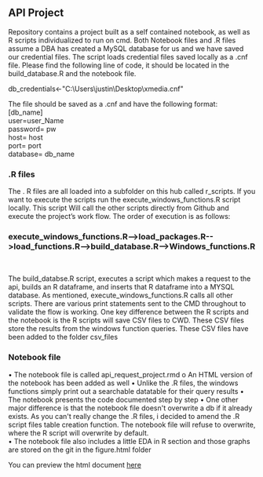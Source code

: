 ## API Project
Repository contains a project built as a self contained notebook, as well as R scripts individualized to run on cmd. Both Notebook files and .R files assume a DBA has created a MySQL database for us and we have saved our credential files. The script loads credential files saved locally as a .cnf file. Please find the following line of code, it should be located in the build_database.R and the notebook file. 

db_credentials<-"C:\\Users\\justin\\Desktop\\xmedia.cnf"

The file should be saved as a .cnf and have the following format: <br />
[db_name]<br />
user=user_Name<br />
password= pw <br />
host= host <br />
port= port <br />
database= db_name <br /> 


### .R files
The . R files are all loaded into a subfolder on this hub called r_scripts. If you want to execute the scripts run the execute_windows_functions.R script locally. This script Will call the other scripts directly from Github and execute the project’s work flow. The order of execution is as follows:

###  execute_windows_functions.R-->load_packages.R-->load_functions.R-->build_database.R-->Windows_functions.R
<br />
 
The build_databse.R script, executes a script which makes a request to the api, builds an R dataframe, and inserts that R dataframe into a MYSQL database. As mentioned, execute_windows_functions.R calls all other scripts. There are various print statements sent to the CMD throughout to validate the flow is working. One key difference between the  R scripts and the notebook is the R scripts will save CSV files to CWD. These CSV files store the results from the windows function queries.  These CSV files have been added to the folder csv_files


### Notebook file
•	The notebook file is called api_request_project.rmd
o	An HTML version of the notebook has been added as well
•	Unlike the .R files, the windows functions simply print out a searchable datatable for their query results
•	The notebook presents the code documented step by step
•	One other major difference is that the notebook file doesn't overwrite a db if it already exists. As you can't really change the .R files, i decided to amend the .R script files table creation function.  The notebook file will refuse to overwrite, where the R script will overwrite by default.  
•	The notebook file also includes a little EDA in R section and those graphs are stored on the git in the figure.html folder


You can preview the html document [here](http://rpubs.com/justin_herman_42/521061)

